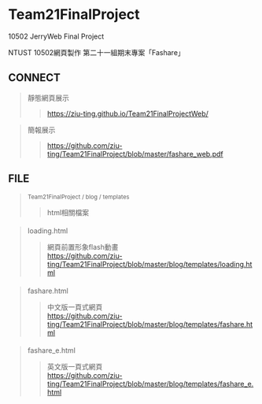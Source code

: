 # Team21FinalProject
10502 JerryWeb Final Project

NTUST 10502網頁製作
第二十一組期末專案「Fashare」

<h2>CONNECT</h2>

>靜態網頁展示
>>https://ziu-ting.github.io/Team21FinalProjectWeb/

>簡報展示
>>https://github.com/ziu-ting/Team21FinalProject/blob/master/fashare_web.pdf

<h2>FILE</h2>

><small>Team21FinalProject / blog / templates</small><br>
>>html相關檔案<br>
####
>loading.html<br>
>>網頁前置形象flash動畫<br>
>>https://github.com/ziu-ting/Team21FinalProject/blob/master/blog/templates/loading.html
####
>fashare.html<br>
>>中文版一頁式網頁<br>
>>https://github.com/ziu-ting/Team21FinalProject/blob/master/blog/templates/fashare.html
####
>fashare_e.html<br>
>>英文版一頁式網頁<br>
>>https://github.com/ziu-ting/Team21FinalProject/blob/master/blog/templates/fashare_e.html
####
